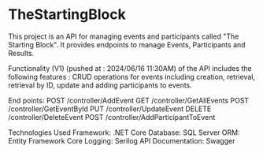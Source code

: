 # TheStartingBlock

This project is an API for managing events and participants called "The Starting Block". It provides endpoints to manage Events, Participants and Results.

Functionality
(V1) (pushed at : 2024/06/16 11:30AM) of the API includes the following features : CRUD operations for events including creation, retrieval, retrieval by ID, update and adding participants to events.

End points:
POST
/controller/AddEvent
GET
/controller/GetAllEvents
POST
/controller/GetEventById
PUT
/controller/UpdateEvent
DELETE
/controller/DeleteEvent
POST
/controller/AddParticipantToEvent


Technologies Used
Framework: .NET Core
Database: SQL Server
ORM: Entity Framework Core
Logging: Serilog
API Documentation: Swagger
